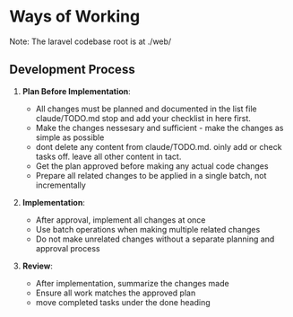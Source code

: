 # Ways of Working

Note: The laravel codebase root is at ./web/

## Development Process

1. **Plan Before Implementation**:
   - All changes must be planned and documented in the list file claude/TODO.md stop and add your checklist in here first.
   - Make the changes nessesary and sufficient - make the changes as simple as possible
   - dont delete any content from claude/TODO.md. oinly add or check tasks off. leave all other content in tact.
   - Get the plan approved before making any actual code changes
   - Prepare all related changes to be applied in a single batch, not incrementally

2. **Implementation**:
   - After approval, implement all changes at once
   - Use batch operations when making multiple related changes
   - Do not make unrelated changes without a separate planning and approval process

3. **Review**:
   - After implementation, summarize the changes made
   - Ensure all work matches the approved plan
   - move completed tasks under the done heading